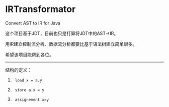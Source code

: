 # IRTransformator
Convert AST to IR for Java

这个项目基于JDT，目前也只是打算将JDT中的AST->IR。

用IR建立控制流分析、数据流分析都要比基于语法树建立简单很多。

希望该项目能帮到各位。

----
结构的定义：
1.      load x = a.y
2.      store a.x = y
3.      assignement x=y


